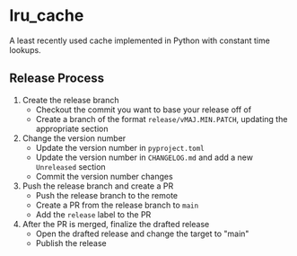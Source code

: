 # lru_cache

A least recently used cache implemented in Python with constant time lookups.

## Release Process

1. Create the release branch
   - Checkout the commit you want to base your release off of
   - Create a branch of the format `release/vMAJ.MIN.PATCH`, updating the appropriate section
2. Change the version number
   - Update the version number in `pyproject.toml`
   - Update the version number in `CHANGELOG.md` and add a new `Unreleased` section
   - Commit the version number changes
3. Push the release branch and create a PR
   - Push the release branch to the remote
   - Create a PR from the release branch to `main`
   - Add the `release` label to the PR
4. After the PR is merged, finalize the drafted release
   - Open the drafted release and change the target to "main"
   - Publish the release
